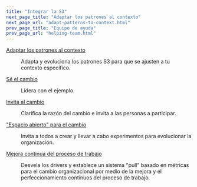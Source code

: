 ```yaml
---
title: "Integrar la S3"
next_page_title: "Adaptar los patrones al contexto"
next_page_url: "adapt-patterns-to-context.html"
prev_page_title: "Equipo de ayuda"
prev_page_url: "helping-team.html"
---
```



<dl>

  <dt><a href="adapt-patterns-to-context.html">Adaptar los patrones al contexto</a></dt>
  <dd><p>Adapta y evoluciona los patrones S3 para que se ajusten a tu contexto específico.</p></dd>

  <dt><a href="be-the-change.html">Sé el cambio</a></dt>
  <dd><p>Lidera con el ejemplo.</p></dd>

  <dt><a href="invite-change.html">Invita al cambio</a></dt>
  <dd><p>Clarifica la razón del cambio e invita a las personas a participar.</p></dd>

  <dt><a href="open-space-for-change.html">"Espacio abierto" para el cambio</a></dt>
  <dd><p>Invita a todos a crear y llevar a cabo experimentos para evolucionar la organización.</p></dd>

  <dt><a href="continuous-improvement-of-work-process.html">Mejora continua del proceso de trabajo</a></dt>
  <dd><p>Desvela los drivers y establece un sistema "pull" basado en métricas para el cambio organizacional por medio de la mejora y el perfeccionamiento continuos del proceso de trabajo.</p></dd>
</dl>
